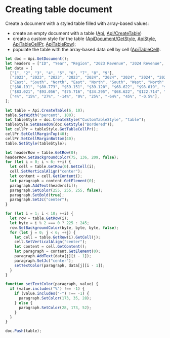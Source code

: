 # Creating table document

Create a document with a styled table filled with array-based values:

- create an empty document with a table ([Api](../text-document-api/Api/Api.md), [Api/CreateTable](../text-document-api/Api/Methods/CreateTable.md))
- create a custom style for the table ([ApiDocument/GetStyle](../text-document-api/ApiDocument/Methods/GetStyle.md), [ApiStyle](../text-document-api/ApiStyle/ApiStyle.md), [ApiTableCellPr](../text-document-api/ApiTableCellPr/ApiTableCellPr.md), [ApiTableRow](../text-document-api/ApiTableRow/ApiTableRow.md));
- populate the table with the array-based data cell by cell ([ApiTableCell](../text-document-api/ApiTableCell/ApiTableCell.md)).

```ts editor-docx zoom=60
let doc = Api.GetDocument();
let headers = ["ID", "Year", "Region", "2023 Revenue", "2024 Revenue", "% Change"];
let data = [
  ["1", "2", "3", "4", "5", "6", "7", "8", "9"],
  ["2023", "2023", "2023", "2023", "2024", "2024", "2024", "2024", "2024"],
  ["East", "South", "North", "East", "North", "South", "West", "North", "East"],
  ["$80.191", "$80.773", "$59.151", "$39.120", "$68.622", "$98.019", "$84.410", "$95.739", "92.511"],
  ["$83.021", "$93.056", "$75.716", "$34.295", "$68.622", "$122.714", "$30.670", "$138.856", "92.019"],
  ["4%", "15%", "27%", "-14%", "0%", "25%", "-64%", "45%", "-0.5%"],
];

let table = Api.CreateTable(6, 10);
table.SetWidth("percent", 100);
let tableStyle = doc.CreateStyle("CustomTableStyle", "table");
tableStyle.SetBasedOn(doc.GetStyle("Bordered"));
let cellPr = tableStyle.GetTableCellPr();
cellPr.SetCellMarginTop(40);
cellPr.SetCellMarginBottom(40);
table.SetStyle(tableStyle);

let headerRow = table.GetRow(0);
headerRow.SetBackgroundColor(75, 136, 209, false);
for (let i = 0; i < 6; ++i) {
  let cell = table.GetRow(0).GetCell(i);
  cell.SetVerticalAlign("center");
  let content = cell.GetContent();
  let paragraph = content.GetElement(0);
  paragraph.AddText(headers[i]);
  paragraph.SetColor(255, 255, 255, false);
  paragraph.SetBold(true);
  paragraph.SetJc("center");
}

for (let i = 1; i < 10; ++i) {
  let row = table.GetRow(i);
  let byte = i % 2 === 0 ? 225 : 245;
  row.SetBackgroundColor(byte, byte, byte, false);
  for (let j = 0; j < 6; ++j) {
    let cell = table.GetRow(i).GetCell(j);
    cell.SetVerticalAlign("center");
    let content = cell.GetContent();
    let paragraph = content.GetElement(0);
    paragraph.AddText(data[j][i - 1]);
    paragraph.SetJc("center");
    setTextColor(paragraph, data[j][i - 1]);
  }
}

function setTextColor(paragraph, value) {
  if (value.includes("%") !== -1) {
    if (value.includes("-") !== -1) {
      paragraph.SetColor(173, 35, 28);
    } else {
      paragraph.SetColor(28, 173, 52);
    }
  }
}

doc.Push(table);
```
